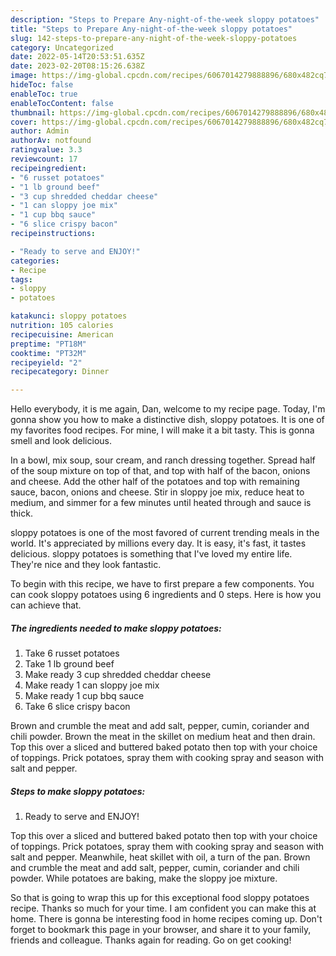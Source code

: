 ```yaml
---
description: "Steps to Prepare Any-night-of-the-week sloppy potatoes"
title: "Steps to Prepare Any-night-of-the-week sloppy potatoes"
slug: 142-steps-to-prepare-any-night-of-the-week-sloppy-potatoes
category: Uncategorized
date: 2022-05-14T20:53:51.635Z
date: 2023-02-20T08:15:26.638Z
image: https://img-global.cpcdn.com/recipes/6067014279888896/680x482cq70/sloppy-potatoes-recipe-main-photo.jpg
hideToc: false
enableToc: true
enableTocContent: false
thumbnail: https://img-global.cpcdn.com/recipes/6067014279888896/680x482cq70/sloppy-potatoes-recipe-main-photo.jpg
cover: https://img-global.cpcdn.com/recipes/6067014279888896/680x482cq70/sloppy-potatoes-recipe-main-photo.jpg
author: Admin
authorAv: notfound
ratingvalue: 3.3
reviewcount: 17
recipeingredient:
- "6 russet potatoes"
- "1 lb ground beef"
- "3 cup shredded cheddar cheese"
- "1 can sloppy joe mix"
- "1 cup bbq sauce"
- "6 slice crispy bacon"
recipeinstructions:

- "Ready to serve and ENJOY!"
categories:
- Recipe
tags:
- sloppy
- potatoes

katakunci: sloppy potatoes 
nutrition: 105 calories
recipecuisine: American
preptime: "PT18M"
cooktime: "PT32M"
recipeyield: "2"
recipecategory: Dinner

---
```



Hello everybody, it is me again, Dan, welcome to my recipe page. Today, I'm gonna show you how to make a distinctive dish, sloppy potatoes. It is one of my favorites food recipes. For mine, I will make it a bit tasty. This is gonna smell and look delicious.

In a bowl, mix soup, sour cream, and ranch dressing together. Spread half of the soup mixture on top of that, and top with half of the bacon, onions and cheese. Add the other half of the potatoes and top with remaining sauce, bacon, onions and cheese. Stir in sloppy joe mix, reduce heat to medium, and simmer for a few minutes until heated through and sauce is thick.

sloppy potatoes is one of the most favored of current trending meals in the world. It's appreciated by millions every day. It is easy, it's fast, it tastes delicious. sloppy potatoes is something that I've loved my entire life. They're nice and they look fantastic.


To begin with this recipe, we have to first prepare a few components. You can cook sloppy potatoes using 6 ingredients and 0 steps. Here is how you can achieve that.

<!--inarticleads1-->

##### The ingredients needed to make sloppy potatoes:

1. Take 6 russet potatoes
1. Take 1 lb ground beef
1. Make ready 3 cup shredded cheddar cheese
1. Make ready 1 can sloppy joe mix
1. Make ready 1 cup bbq sauce
1. Take 6 slice crispy bacon


Brown and crumble the meat and add salt, pepper, cumin, coriander and chili powder. Brown the meat in the skillet on medium heat and then drain. Top this over a sliced and buttered baked potato then top with your choice of toppings. Prick potatoes, spray them with cooking spray and season with salt and pepper. 

<!--inarticleads2-->

##### Steps to make sloppy potatoes:


1. Ready to serve and ENJOY!

Top this over a sliced and buttered baked potato then top with your choice of toppings. Prick potatoes, spray them with cooking spray and season with salt and pepper. Meanwhile, heat skillet with oil, a turn of the pan. Brown and crumble the meat and add salt, pepper, cumin, coriander and chili powder. While potatoes are baking, make the sloppy joe mixture. 

So that is going to wrap this up for this exceptional food sloppy potatoes recipe. Thanks so much for your time. I am confident you can make this at home. There is gonna be interesting food in home recipes coming up. Don't forget to bookmark this page in your browser, and share it to your family, friends and colleague. Thanks again for reading. Go on get cooking!
